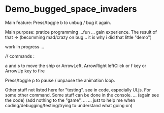 # Demo_bugged_space_invaders

Main feature: 
Press/toggle b to unbug / bug it again. 

Main purpose: pratice programming ...fun ... gain experience. 
The result of that => (becomming mad/crazy on bug... it is why i did that little "demo")

work in progress ... 

// commands : 

a and s to move the ship or ArrowLeft, ArrowRight 
leftClick or f key or ArrowUp key to fire

Press/toggle p to pause / unpause the animation loop. 

Other stuff not listed here for "testing". see in code, especially UI.js. For some other command. 
Some stuff can be done in the console. ... (again see the code) (add nothing to the "game", ... 
... just to help me when coding/debugging/testing/trying to understand what going on)
